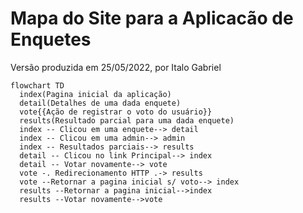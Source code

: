 # Mapa do Site para a Aplicacão de Enquetes

Versão produzida em 25/05/2022, por Italo Gabriel 

```mermaid
flowchart TD
  index(Pagina inicial da aplicação)
  detail(Detalhes de uma dada enquete)
  vote{{Ação de registrar o voto do usuário}}
  results(Resultado parcial para uma dada enquete)
  index -- Clicou em uma enquete--> detail
  index -- Clicou em uma admin--> admin
  index -- Resultados parciais--> results
  detail -- Clicou no link Principal--> index
  detail -- Votar novamente--> vote
  vote -. Redirecionamento HTTP .-> results
  vote --Retornar a pagina inicial s/ voto--> index
  results --Retornar a pagina inicial-->index
  results --Votar novamente-->vote
```
